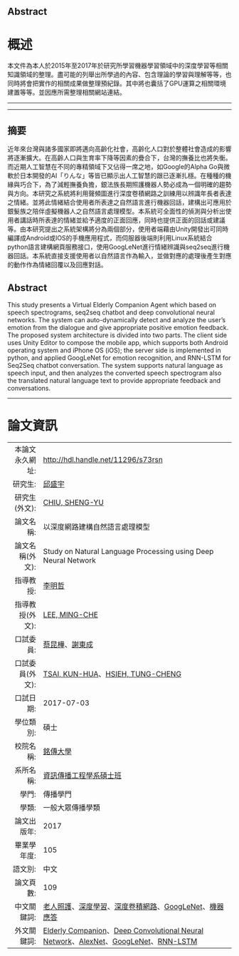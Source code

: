 ## Abstract
# 概述

本文件為本人於2015年至2017年於研究所學習機器學習領域中的深度學習等相關知識領域的整理。盡可能的列舉出所學過的內容、包含理論的學習與理解等等，也同時將會把實作的相關成果做整理預紀錄。其中將也囊括了GPU運算之相關環境建置等等。並因應所需整理相關網站連結。
<br />

---

---

## 摘要

近年來台灣與諸多國家即將邁向高齡化社會，高齡化人口對於整體社會造成的影響將逐漸擴大。在高齡人口與生育率下降等因素的疊合下，台灣的撫養比也將失衡。而近期人工智慧在不同的專精領域下又佔得一席之地，如Google的Alpha Go與微軟於日本開發的AI「りんな」等皆已顯示出人工智慧的跟已逐漸扎穩。在種種的機緣與巧合下，為了減輕撫養負擔，銀法族長期照護機器人勢必成為一個明確的趨勢與方向。本研究之系統將利用聲頻圖進行深度卷積網路之訓練用以辨識年長者表達之情緒。並將此情緒結合使用者所表達之自然語言進行機器回話，建構出可應用於銀髮族之陪伴虛擬機器人之自然語言處理模型。本系統可全面性的偵測與分析出使用者講話時所表達的情緒並給予適度的正面回應，同時也提供正面的回話或建議等。由本研究提出之系統架構將分為兩個部分，使用者端藉由Unity開發出可同時編譯成Android或IOS的手機應用程式，而伺服器後端則利用Linux系統結合python語言建構網頁服務接口，使用GoogLeNet進行情緒辨識與seq2seq進行機器回話。本系統直接支援使用者以自然語言作為輸入，並做對應的處理後產生對應的動作作為情緒回覆以及回應對話。

## Abstract

This study presents a Virtual Elderly Companion Agent which based on speech spectrograms, seq2seq chatbot and deep convolutional neural networks. The system can auto-dynamically detect and analyze the user’s emotion from the dialogue and give appropriate positive emotion feedback. The proposed system architecture is divided into two parts. The client side uses Unity Editor to compose the mobile app, which supports both Android operating system and iPhone OS (iOS); the server side is implemented in python, and applied GoogLeNet for emotion recognition, and RNN-LSTM for Seq2Seq chatbot conversation. The system supports natural language as speech input, and then analyzes the converted speech spectrogram also the translated natural language text to provide appropriate feedback and conversations.

---

# 論文資訊

|||
| ---------------:|:--------------------------------------------------------------------------- |
| 本論文永久網址:  | http://hdl.handle.net/11296/s73rsn |
| 研究生:    | [邱盛宇](https://ndltd.ncl.edu.tw/cgi-bin/gs32/gsweb.cgi/ccd=xAGuAl/search?q=auc=%22%E9%82%B1%E7%9B%9B%E5%AE%87%22.&searchmode=basic) |
| 研究生(外文):   | [CHIU, SHENG-YU](https://ndltd.ncl.edu.tw/cgi-bin/gs32/gsweb.cgi/ccd=xAGuAl/search?q=aue=%22CHIU%2C%20SHENG-YU%22.&searchmode=basic) |
| 論文名稱:    | 以深度網路建構自然語言處理模型 |
| 論文名稱(外文):  | Study on Natural Language Processing using Deep Neural Network |
| 指導教授:    | [李明哲](https://ndltd.ncl.edu.tw/cgi-bin/gs32/gsweb.cgi/ccd=xAGuAl/search?q=adc=%22%E6%9D%8E%E6%98%8E%E5%93%B2%22.&searchmode=basic) |
| 指導教授(外文):  | [LEE, MING-CHE](https://ndltd.ncl.edu.tw/cgi-bin/gs32/gsweb.cgi/ccd=xAGuAl/search?q=ade=%22LEE%2C%20MING-CHE%22.&searchmode=basic) |
| 口試委員:    | [蔡昆樺](https://ndltd.ncl.edu.tw/cgi-bin/gs32/gsweb.cgi/ccd=xAGuAl/search?q=sayc=%22%E8%94%A1%E6%98%86%E6%A8%BA%22.&searchmode=basic)、[謝東成](https://ndltd.ncl.edu.tw/cgi-bin/gs32/gsweb.cgi/ccd=xAGuAl/search?q=sayc=%22%E8%AC%9D%E6%9D%B1%E6%88%90%22.&searchmode=basic) |
| 口試委員(外文):  | [TSAI, KUN-HUA](https://ndltd.ncl.edu.tw/cgi-bin/gs32/gsweb.cgi/ccd=xAGuAl/search?q=saye=%22TSAI%2C%20KUN-HUA%22.&searchmode=basic)、[HSIEH, TUNG-CHENG](https://ndltd.ncl.edu.tw/cgi-bin/gs32/gsweb.cgi/ccd=xAGuAl/search?q=saye=%22HSIEH%2C%20TUNG-CHENG%22.&searchmode=basic) |
| 口試日期:    | 2017-07-03 |
| 學位類別:    | 碩士 |
| 校院名稱:    | [銘傳大學](https://ndltd.ncl.edu.tw/cgi-bin/gs32/gsweb.cgi/ccd=xAGuAl/search?q=sc=%22%E9%8A%98%E5%82%B3%E5%A4%A7%E5%AD%B8%22.&searchmode=basic) |
| 系所名稱:    | [資訊傳播工程學系碩士班](https://ndltd.ncl.edu.tw/cgi-bin/gs32/gsweb.cgi/ccd=xAGuAl/search?q=dp=%22%E8%B3%87%E8%A8%8A%E5%82%B3%E6%92%AD%E5%B7%A5%E7%A8%8B%E5%AD%B8%E7%B3%BB%E7%A2%A9%E5%A3%AB%E7%8F%AD%22.&searchmode=basic) |
| 學門:     | 傳播學門 |
| 學類:     | 一般大眾傳播學類 |
| 論文出版年:   | 2017 |
| 畢業學年度:   | 105 |
| 語文別:    | 中文 |
| 論文頁數:    | 109 |
| 中文關鍵詞:   | [老人照護](https://ndltd.ncl.edu.tw/cgi-bin/gs32/gsweb.cgi/ccd=xAGuAl/search?q=kwc=%22%E8%80%81%E4%BA%BA%E7%85%A7%E8%AD%B7%22.&searchmode=basic)、[深度學習](https://ndltd.ncl.edu.tw/cgi-bin/gs32/gsweb.cgi/ccd=xAGuAl/search?q=kwc=%22%E6%B7%B1%E5%BA%A6%E5%AD%B8%E7%BF%92%22.&searchmode=basic)、[深度卷積網路](https://ndltd.ncl.edu.tw/cgi-bin/gs32/gsweb.cgi/ccd=xAGuAl/search?q=kwc=%22%E6%B7%B1%E5%BA%A6%E5%8D%B7%E7%A9%8D%E7%B6%B2%E8%B7%AF%22.&searchmode=basic)、[GoogLeNet](https://ndltd.ncl.edu.tw/cgi-bin/gs32/gsweb.cgi/ccd=xAGuAl/search?q=kwc=%22GoogLeNet%22.&searchmode=basic)、[機器應答](https://ndltd.ncl.edu.tw/cgi-bin/gs32/gsweb.cgi/ccd=xAGuAl/search?q=kwc=%22%E6%A9%9F%E5%99%A8%E6%87%89%E7%AD%94%22.&searchmode=basic) |
| 外文關鍵詞:   | [Elderly Companion](https://ndltd.ncl.edu.tw/cgi-bin/gs32/gsweb.cgi/ccd=xAGuAl/search?q=kwe=%22Elderly%20Companion%22.&searchmode=basic)、[Deep Convolutional Neural Network](https://ndltd.ncl.edu.tw/cgi-bin/gs32/gsweb.cgi/ccd=xAGuAl/search?q=kwe=%22Deep%20Convolutional%20Neural%20Network%22.&searchmode=basic)、[AlexNet](https://ndltd.ncl.edu.tw/cgi-bin/gs32/gsweb.cgi/ccd=xAGuAl/search?q=kwe=%22AlexNet%22.&searchmode=basic)、[GoogLeNet](https://ndltd.ncl.edu.tw/cgi-bin/gs32/gsweb.cgi/ccd=xAGuAl/search?q=kwe=%22GoogLeNet%22.&searchmode=basic)、[RNN-LSTM](https://ndltd.ncl.edu.tw/cgi-bin/gs32/gsweb.cgi/ccd=xAGuAl/search?q=kwe=%22RNN-LSTM%22.&searchmode=basic) |